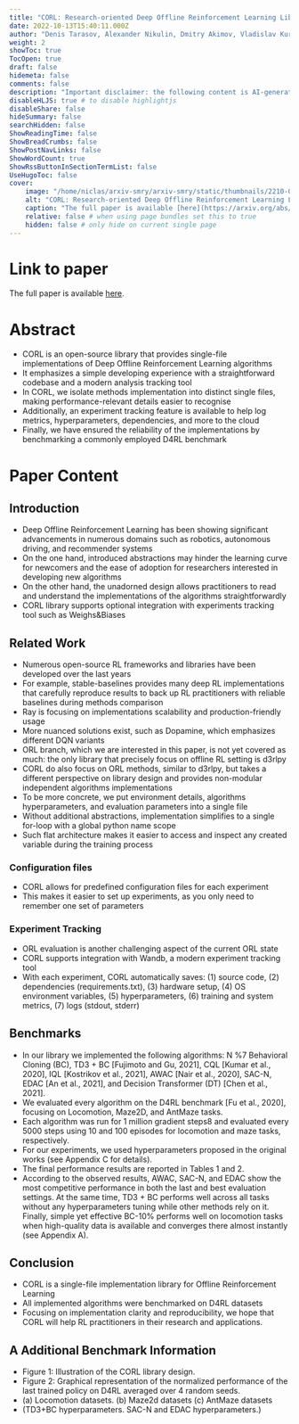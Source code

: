 ```yaml
---
title: "CORL: Research-oriented Deep Offline Reinforcement Learning Library"
date: 2022-10-13T15:40:11.000Z
author: "Denis Tarasov, Alexander Nikulin, Dmitry Akimov, Vladislav Kurenkov, Sergey Kolesnikov"
weight: 2
showToc: true
TocOpen: true
draft: false
hidemeta: false
comments: false
description: "Important disclaimer: the following content is AI-generated, please make sure to fact check the presented information by reading the full paper."
disableHLJS: true # to disable highlightjs
disableShare: false
hideSummary: false
searchHidden: false
ShowReadingTime: false
ShowBreadCrumbs: false
ShowPostNavLinks: false
ShowWordCount: true
ShowRssButtonInSectionTermList: false
UseHugoToc: false
cover:
    image: "/home/niclas/arxiv-smry/arxiv-smry/static/thumbnails/2210-07105v2.webp" # image path/url
    alt: "CORL: Research-oriented Deep Offline Reinforcement Learning Library" # alt text
    caption: "The full paper is available [here](https://arxiv.org/abs/2210.07105)." # display caption under cover
    relative: false # when using page bundles set this to true
    hidden: false # only hide on current single page
---
```


# Link to paper
The full paper is available [here](https://arxiv.org/abs/2210.07105).


# Abstract
- CORL is an open-source library that provides single-file implementations of Deep Offline Reinforcement Learning algorithms
- It emphasizes a simple developing experience with a straightforward codebase and a modern analysis tracking tool
- In CORL, we isolate methods implementation into distinct single files, making performance-relevant details easier to recognise
- Additionally, an experiment tracking feature is available to help log metrics, hyperparameters, dependencies, and more to the cloud
- Finally, we have ensured the reliability of the implementations by benchmarking a commonly employed D4RL benchmark

# Paper Content

## Introduction
- Deep Offline Reinforcement Learning has been showing significant advancements in numerous domains such as robotics, autonomous driving, and recommender systems
- On the one hand, introduced abstractions may hinder the learning curve for newcomers and the ease of adoption for researchers interested in developing new algorithms
- On the other hand, the unadorned design allows practitioners to read and understand the implementations of the algorithms straightforwardly
- CORL library supports optional integration with experiments tracking tool such as Weighs&Biases

## Related Work
- Numerous open-source RL frameworks and libraries have been developed over the last years
- For example, stable-baselines provides many deep RL implementations that carefully reproduce results to back up RL practitioners with reliable baselines during methods comparison
- Ray is focusing on implementations scalability and production-friendly usage
- More nuanced solutions exist, such as Dopamine, which emphasizes different DQN variants
- ORL branch, which we are interested in this paper, is not yet covered as much: the only library that precisely focus on offline RL setting is d3rlpy
- CORL do also focus on ORL methods, similar to d3rlpy, but takes a different perspective on library design and provides non-modular independent algorithms implementations
- To be more concrete, we put environment details, algorithms hyperparameters, and evaluation parameters into a single file
- Without additional abstractions, implementation simplifies to a single for-loop with a global python name scope
- Such flat architecture makes it easier to access and inspect any created variable during the training process

### Configuration files
- CORL allows for predefined configuration files for each experiment
- This makes it easier to set up experiments, as you only need to remember one set of parameters

### Experiment Tracking
- ORL evaluation is another challenging aspect of the current ORL state
- CORL supports integration with Wandb, a modern experiment tracking tool
- With each experiment, CORL automatically saves: (1) source code, (2) dependencies (requirements.txt), (3) hardware setup, (4) OS environment variables, (5) hyperparameters, (6) training and system metrics, (7) logs (stdout, stderr)

## Benchmarks
- In our library we implemented the following algorithms: N %7 Behavioral Cloning (BC), TD3 + BC [Fujimoto and Gu, 2021], CQL [Kumar et al., 2020], IQL [Kostrikov et al., 2021], AWAC [Nair et al., 2020], SAC-N, EDAC [An et al., 2021], and Decision Transformer (DT) [Chen et al., 2021].
- We evaluated every algorithm on the D4RL benchmark [Fu et al., 2020], focusing on Locomotion, Maze2D, and AntMaze tasks.
- Each algorithm was run for 1 million gradient steps8 and evaluated every 5000 steps using 10 and 100 episodes for locomotion and maze tasks, respectively.
- For our experiments, we used hyperparameters proposed in the original works (see Appendix C for details).
- The final performance results are reported in Tables 1 and 2.
- According to the observed results, AWAC, SAC-N, and EDAC show the most competitive performance in both the last and best evaluation settings. At the same time, TD3 + BC performs well across all tasks without any hyperparameters tuning while other methods rely on it. Finally, simple yet effective BC-10% performs well on locomotion tasks when high-quality data is available and converges there almost instantly (see Appendix A).

## Conclusion
- CORL is a single-file implementation library for Offline Reinforcement Learning
- All implemented algorithms were benchmarked on D4RL datasets
- Focusing on implementation clarity and reproducibility, we hope that CORL will help RL practitioners in their research and applications.

## A Additional Benchmark Information
- Figure 1: Illustration of the CORL library design.
- Figure 2: Graphical representation of the normalized performance of the last trained policy on D4RL averaged over 4 random seeds.
- (a) Locomotion datasets. (b) Maze2d datasets (c) AntMaze datasets
- (TD3+BC hyperparameters. SAC-N and EDAC hyperparameters.)
